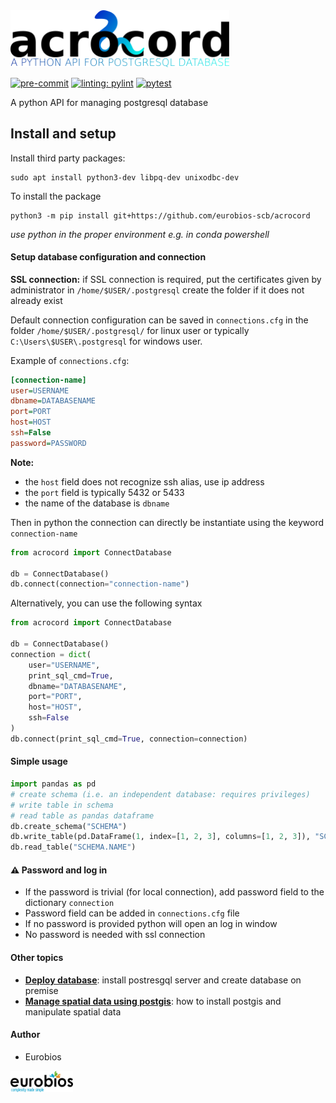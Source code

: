 
<img src="./.static/acrocord_logo.png" width="350"/>

[![pre-commit](https://img.shields.io/badge/pre--commit-enabled-brightgreen?logo=pre-commit&logoColor=white)](https://github.com/pre-commit/pre-commit)
[![linting: pylint](https://img.shields.io/badge/linting-pylint-yellowgreen)](https://github.com/PyCQA/pylint)
[![pytest](https://github.com/eurobios-scb/acrocord/actions/workflows/pytest.yml/badge.svg?event=push)](https://docs.pytest.org)

A python API for managing postgresql database
## Install and setup
Install third party packages:
```shell
sudo apt install python3-dev libpq-dev unixodbc-dev
```

To install the package

```shell
python3 -m pip install git+https://github.com/eurobios-scb/acrocord
```

*use python in the proper environment e.g. in conda powershell*


#### Setup database configuration and connection

**SSL connection:** if SSL connection is required, put the certificates given by administrator in `/home/$USER/.postgresql` create the folder if it does not already exist


Default connection configuration can be saved in `connections.cfg` in the folder `/home/$USER/.postgresql/` for linux 
user or typically `C:\Users\$USER\.postgresql` for windows user.

Example of `connections.cfg`:

```ini
[connection-name]
user=USERNAME
dbname=DATABASENAME
port=PORT 
host=HOST
ssh=False
password=PASSWORD
```

**Note:** 
- the `host` field does not recognize ssh alias, use ip address
- the `port` field is typically 5432 or 5433
- the name of the database is `dbname`

Then in python the connection can directly be instantiate using the keyword `connection-name`

```python
from acrocord import ConnectDatabase

db = ConnectDatabase()
db.connect(connection="connection-name")
```
Alternatively, you can use the following syntax

```python
from acrocord import ConnectDatabase

db = ConnectDatabase()
connection = dict(
    user="USERNAME",
    print_sql_cmd=True,
    dbname="DATABASENAME",
    port="PORT",
    host="HOST",
    ssh=False
)
db.connect(print_sql_cmd=True, connection=connection)
```

#### Simple usage

```python
import pandas as pd
# create schema (i.e. an independent database: requires privileges)
# write table in schema
# read table as pandas dataframe
db.create_schema("SCHEMA")
db.write_table(pd.DataFrame(1, index=[1, 2, 3], columns=[1, 2, 3]), "SCHEMA.NAME")
db.read_table("SCHEMA.NAME")
```

#### :warning: Password and log in

* If the password is trivial (for local connection), add password field to the dictionary `connection`
* Password field can be added in `connections.cfg` file
* If no password is provided python will open an log in window
* No password is needed with ssl connection

#### Other topics

* **[Deploy database](doc/database_deployment.md)**: install postresgql server and create database on premise 
* **[Manage spatial data using postgis](doc/postgis.md)**: how to install postgis and manipulate spatial data

#### Author
- Eurobios

<img src="./.static/logo_escb.png" width="100"/>
